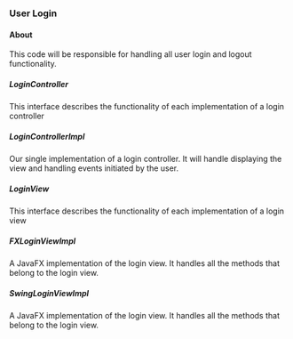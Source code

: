### User Login

#### About
This code will be responsible for handling all user login and logout functionality.

##### LoginController
This interface describes the functionality of each implementation of a login controller

##### LoginControllerImpl
Our single implementation of a login controller.  It will handle displaying the view and handling events initiated by the user.

##### LoginView
This interface describes the functionality of each implementation of a login view

##### FXLoginViewImpl
A JavaFX implementation of the login view. It handles all the methods that belong to the login view.

##### SwingLoginViewImpl
A JavaFX implementation of the login view. It handles all the methods that belong to the login view.